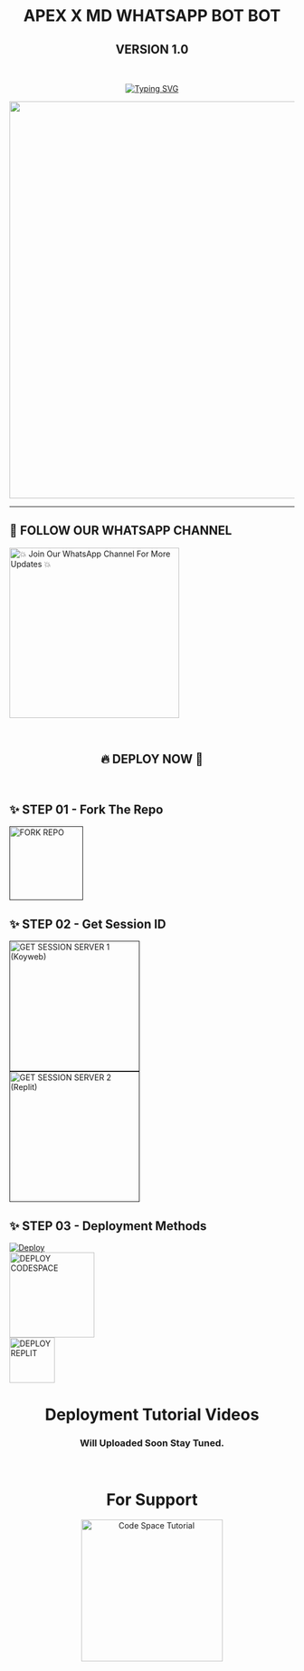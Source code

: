
<h1 align="center"> APEX X MD WHATSAPP BOT BOT</h1>
<h2 align="center">VERSION 1.0</h2>
<br>
<p align="center">
<a href="[![Typing SVG](https://readme-typing-svg.demolab.com/?lines=First+line+of+text;Second+line+of+text)](https://git.io/typing-svg)"><img src="https://readme-typing-svg.demolab.com?font=Fira+Code&weight=700&size=25&pause=1000&color=5513F7&width=435&lines=Apex x MD WhatsApp Bot Developed By Sethika " alt="Typing SVG" /></a>
</p>
<p align="center">
<a href="https://github.com/APEX-X-MD">
    <img src="https://ibb.co/d6vcCSs"  width="700px">
</a>
<hr>

## 📢 FOLLOW OUR WHATSAPP CHANNEL

<a href="https://whatsapp.com/channel/0029VayNoInAe5VhI3hJHb2f"><img src="https://img.shields.io/badge/Join%20Our%20WhatsApp%20Channel-green" alt="💥 Join Our WhatsApp Channel For More Updates 💥" width="300"></a>

<br>

<div align="center">
 
  <h2>🔥 DEPLOY NOW 🤖</h2>
</div>

<br>

## ✨️ STEP 01 -  Fork The Repo

<a href=""><img src="https://img.shields.io/badge/Fork%20the%20Repo-8A2BE2" alt="FORK REPO" width="130"></a>

## ✨️ STEP 02 -  Get Session ID

<a href=""><img src="https://img.shields.io/badge/Session ID Server 1 Koyeb-blue" alt="GET SESSION SERVER 1 (Koyweb)" width="230"></a><br>
<a href=""><img src="https://img.shields.io/badge/Session ID Server 2 Replit-blue" alt="GET SESSION SERVER 2 (Replit)" width="230"></a>



## ✨️ STEP 03 -  Deployment Methods

<a href="">
  <img src="https://www.herokucdn.com/deploy/button.svg" alt="Deploy">
</a><br>
<a href="#"><img src="https://img.shields.io/badge/Code Space-green" alt="DEPLOY CODESPACE" width="150"></a>
<br>
<a href="https://replit.com/"><img src="https://img.shields.io/badge/Replit-green" alt="DEPLOY REPLIT" width="80"></a>
<br>

<div align="center">
 
  <h1>Deployment Tutorial Videos</h1>
  <h3>Will Uploaded Soon Stay Tuned.</h3>
<br>
</div>

<div align="center">
 
  <h1>For Support</h1>
  <a href="https://chat.whatsapp.com/HxH9S5DXpEVCLhe6v8l6at"><img src="https://img.shields.io/badge/WhatsApp Group-greed" alt="Code Space Tutorial" width="250"></a><br>
<br>
</div>
